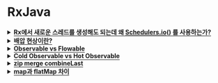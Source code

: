 # RxJava


<details>

   <summary><span style="border-bottom:0.05em solid"><strong>Rx에서 새로운 스레드를 생성해도 되는데 왜 </strong></span><span style="border-bottom:0.05em solid"><strong><a href="http://schedulers.io/">Schedulers.io</a></strong></span><span style="border-bottom:0.05em solid"><strong>() 를 사용하는가? </strong></span></summary>
<hr>
   <p>IO 스케줄러는 필요할때마다 스레드를 생성함</p>
   <p>뉴스레드는 요청받을때마다 스레드 생성함</p>
   <p>많은 스레드가 생성되면 전체 성능에 영향 줄수있음</p>
<hr>
</details>


<details>

   <summary><span style="border-bottom:0.05em solid"><strong>배압 현상이란?</strong></span></summary>
<hr>
   <p>생산과 소비가 불균형적일때 일어나는 현상</p>
   <p>데이터를 발행하는 속도를 소비가 못 따라감</p>
   <p>메모리가 Overflow되고 OOME 가능성</p>
<hr>
</details>


<details>

   <summary><span style="border-bottom:0.05em solid"><strong>Observable vs Flowable</strong></span></summary>
<hr>
   <p><strong>Observable</strong></p>
   <ul>
      <li>데이터 흐름에 맞게 알림을 보냄</li>
   </ul>
   <ul>
      <li>Observer는 이를 구독해 데이터가 준비되면 반응함</li>
   </ul>
   <p><strong>Flowable</strong></p>
   <ul>
      <li>배압 현상을 제어할 수 있음</li>
   </ul>
   <ul>
      <li>일정량 이상의 데이터가 쌓이면 더이상 발행하지않음</li>
   </ul>
<hr>
</details>


<details>

   <summary><span style="border-bottom:0.05em solid"><strong>Cold Observable vs Hot Observable</strong></span></summary>
<hr>
<hr>
</details>


<details>

   <summary><span style="border-bottom:0.05em solid"><strong>zip merge combineLast</strong></span></summary>
<hr>
   <p>zip : 두 스트림에서의 데이터를 하나로 합쳐줌</p>
   <figure/></a></figure>
   <p>merge : 두 스트림을 하나의 스트림으로</p>
   <figure/></a></figure>
   <p>combineLast : 두 스트림의 마지막 데이터끼리 합쳐줌</p>
   <figure/></a></figure>
<hr>
</details>


<details>

   <summary><span style="border-bottom:0.05em solid"><strong>map과 flatMap 차이</strong></span></summary>
<hr>
   <figure/></a></figure>
   <p>flatMap은 Observable을 반환</p>
<hr>
</details>

<p></p>
